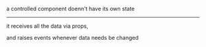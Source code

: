 a controlled component
doenn't have its own state

<hr>

it receives all the data via props,

and raises events whenever data needs be changed
